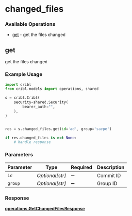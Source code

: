 # changed_files

### Available Operations

* [get](#get) - get the files changed

## get

get the files changed

### Example Usage

```python
import cribl
from cribl.models import operations, shared

s = cribl.Cribl(
    security=shared.Security(
        bearer_auth="",
    ),
)


res = s.changed_files.get(id='ad', group='saepe')

if res.changed_files is not None:
    # handle response
```

### Parameters

| Parameter          | Type               | Required           | Description        |
| ------------------ | ------------------ | ------------------ | ------------------ |
| `id`               | *Optional[str]*    | :heavy_minus_sign: | Commit ID          |
| `group`            | *Optional[str]*    | :heavy_minus_sign: | Group ID           |


### Response

**[operations.GetChangedFilesResponse](../../models/operations/getchangedfilesresponse.md)**

